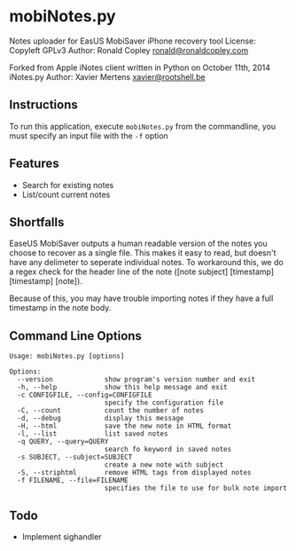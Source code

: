mobiNotes.py
=========
Notes uploader for EasUS MobiSaver iPhone recovery tool
License: Copyleft GPLv3
Author: Ronald Copley <ronald@ronaldcopley.com>

Forked from Apple iNotes client written in Python on October 11th, 2014
iNotes.py Author: Xavier Mertens <xavier@rootshell.be>

Instructions
------------
To run this application, execute `mobiNotes.py` from the commandline, you must specify an input file with the `-f` option

Features
--------
* Search for existing notes
* List/count current notes

Shortfalls
----------
EaseUS MobiSaver outputs a human readable version of the notes you choose to recover as a single file. This makes it easy to read, but doesn't have any delimeter to seperate individual notes. To workaround this, we do a regex check for the header line of the note (\[note subject] \[timestamp] \[timestamp] \[note]).

Because of this, you may have trouble importing notes if they have a full timestamp in the note body.

Command Line Options
--------------------
    Usage: mobiNotes.py [options]
    
    Options:
      --version             show program's version number and exit
      -h, --help            show this help message and exit
      -c CONFIGFILE, --config=CONFIGFILE
                            specify the configuration file
      -C, --count           count the number of notes
      -d, --debug           display this message
      -H, --html            save the new note in HTML format
      -l, --list            list saved notes
      -q QUERY, --query=QUERY
                            search fo keyword in saved notes
      -s SUBJECT, --subject=SUBJECT
                            create a new note with subject
      -S, --striphtml       remove HTML tags from displayed notes
      -f FILENAME, --file=FILENAME
                            specifies the file to use for bulk note import
Todo
----
* Implement sighandler
